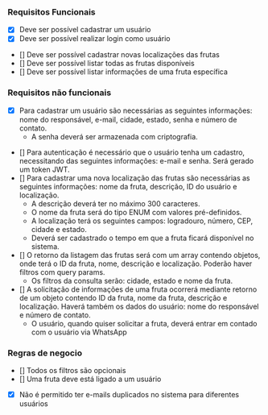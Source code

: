 ### Requisitos Funcionais
- [X] Deve ser possível cadastrar um usuário
- [X] Deve ser possível realizar login como usuário
- [] Deve ser possível cadastrar novas localizações das frutas
- [] Deve ser possível listar todas as frutas disponíveis 
- [] Deve ser possível listar informações de uma fruta específica

### Requisitos não funcionais
- [X] Para cadastrar um usuário são necessárias as seguintes informações: nome do responsável, e-mail, cidade, estado, senha e número de contato.
  - A senha deverá ser armazenada com criptografia. 
- [] Para autenticação é necessário que o usuário tenha um cadastro, necessitando das seguintes informações: e-mail e senha. Será gerado um token JWT.
- [] Para cadastrar uma nova localização das frutas são necessárias as seguintes informações: nome da fruta, descrição, ID do usuário e localização.
  - A descrição deverá ter no máximo 300 caracteres.
  - O nome da fruta será do tipo ENUM com valores pré-definidos.
  - A localização terá os seguintes campos: logradouro, número, CEP, cidade e estado.
  - Deverá ser cadastrado o tempo em que a fruta ficará disponível no sistema. 
- [] O retorno da listagem das frutas será com um array contendo objetos, onde terá o ID da fruta, nome, descrição e localização. Poderão haver filtros com query params.
  - Os filtros da consulta serão: cidade, estado e nome da fruta.
- [] A solicitação de informações de uma fruta ocorrerá mediante retorno de um objeto contendo ID da fruta, nome da fruta, descrição e localização. Haverá também os dados do usuário: nome do responsável e número de contato.
  - O usuário, quando quiser solicitar a fruta, deverá entrar em contado com o usuário via WhatsApp

### Regras de negocio 
- [] Todos os filtros são opcionais
- [] Uma fruta deve está ligado a um usuário
- [x] Não é permitido ter e-mails duplicados no sistema para diferentes usuários

